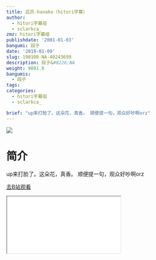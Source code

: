 ```yaml
---
title: 店员-hanako（hitori字幕）
author:
  - hitori字幕组
  - sclarkca_
zmz: hitori字幕组
publishdate: '2001-01-03'
bangumi: 段子
date: '2019-01-09'
slug: 190108-NA-40243699
description: 段子&#8226;NA
weight: 9891.0
bangumis:
  - 段子
tags:
categories:
  - hitori字幕组
  - sclarkca_

brief: "up来打脸了。这朵花，真香。 顺便提一句，观众好吵啊orz"
---
```

![](https://i.imgur.com/zLYtME0.jpg)
# 简介  
up来打脸了。这朵花，真香。
顺便提一句，观众好吵啊orz  

[去B站观看](https://www.bilibili.com/video/av40243699/)
<div class ="resp-container"><iframe class="testiframe" src="//player.bilibili.com/player.html?aid=40243699"", scrolling="no", allowfullscreen="true" > </iframe></div> 
